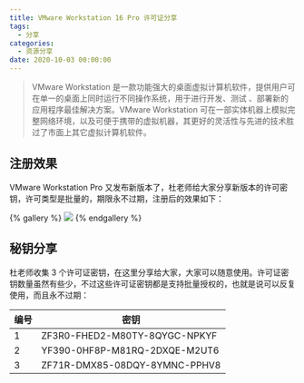 ```yaml
---
title: VMware Workstation 16 Pro 许可证分享
tags:
  - 分享
categories:
  - 资源分享
date: 2020-10-03 00:00:00
---
```


> VMware Workstation 是一款功能强大的桌面虚拟计算机软件，提供用户可在单一的桌面上同时运行不同操作系统，用于进行开发、测试 、部署新的应用程序最佳解决方案。VMware Workstation 可在一部实体机器上模拟完整网络环境，以及可便于携带的虚拟机器，其更好的灵活性与先进的技术胜过了市面上其它虚拟计算机软件。

<!-- more -->

## 注册效果

VMware Workstation Pro 又发布新版本了，杜老师给大家分享新版本的许可密钥，许可类型是批量的，期限永不过期，注册后的效果如下：

{% gallery %}
![](https://cdn.dusays.com/2020/10/268-1.jpg/1)
{% endgallery %}

## 秘钥分享

杜老师收集 3 个许可证密钥，在这里分享给大家，大家可以随意使用。许可证密钥数量虽然有些少，不过这些许可证密钥都是支持批量授权的，也就是说可以反复使用，而且永不过期：

| 编号 | 密钥 |
| - | - |
| 1 | ZF3R0-FHED2-M80TY-8QYGC-NPKYF |
| 2 | YF390-0HF8P-M81RQ-2DXQE-M2UT6 |
| 3 | ZF71R-DMX85-08DQY-8YMNC-PPHV8 |